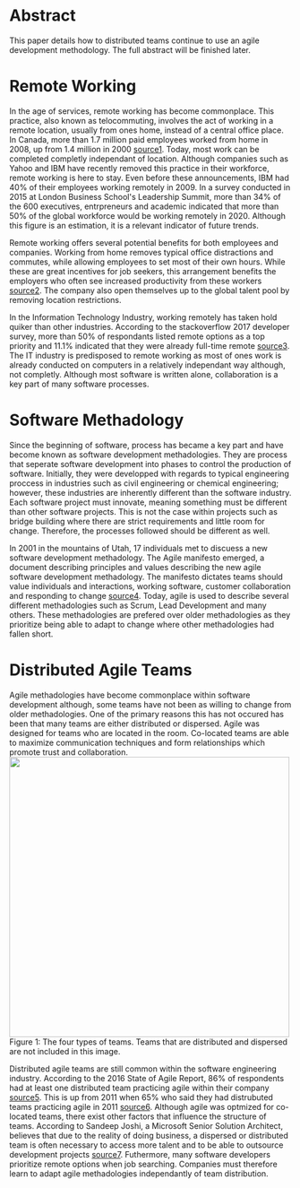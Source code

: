 # Abstract
This paper details how to distributed teams continue to use an agile development methodology. The full abstract will be finished later.

# Remote Working
In the age of services, remote working has become commonplace. This practice, also known as telocommuting, involves the act of working in a remote location, usually from ones home, instead of a central office place. In Canada, more than 1.7 million paid employees worked from home in 2008, up from 1.4 million in 2000 [source1]. Today, most work can be completed completly independant of location. Although companies such as Yahoo and IBM have recently removed this practice in their workforce, remote working is here to stay. Even before these announcements, IBM had 40% of their employees working remotely in 2009. In a survey conducted in 2015 at London Business School's Leadership Summit, more than 34% of the 600 executives, entrpreneurs and academic indicated that more than 50% of the global workforce would be working remotely in 2020. Although this figure is an estimation, it is a relevant indicator of future trends. 

Remote working offers several potential benefits for both employees and companies. Working from home removes typical office distractions and commutes, while allowing employees to set most of their own hours. While these are great incentives for job seekers, this arrangement benefits the employers who often see increased productivity from these workers [source2]. The company also open themselves up to the global talent pool by removing location restrictions.

In the Information Technology Industry, working remotely has taken hold quiker than other industries. According to the stackoverflow 2017 developer survey, more than 50% of respondants listed remote options as a top priority and 11.1% indicated that they were already full-time remote [source3]. The IT industry is predisposed to remote working as most of ones work is already conducted on computers in a relatively independant way although, not completly. Although most software is written alone, collaboration is a key part of many software processes.

# Software Methadology
Since the beginning of software, process has became a key part and have become known as software development methadologies. They are process that seperate software development into phases to control the production of software. Initially, they were developped with regards to typical engineering proccess in industries such as civil engineering or chemical engineering; however, these industries are inherently different than the software industry. Each software project must innovate, meaning something must be different than other software projects. This is not the case within projects such as bridge building where there are strict requirements and little room for change. Therefore, the processes followed should be different as well. 

In 2001 in the mountains of Utah, 17 individuals met to discuess a new software development methadology. The Agile manifesto emerged, a document describing principles and values describing the new agile software development methadology. The manifesto dictates teams should value individuals and interactions, working software, customer collaboration and responding to change [source4]. Today, agile is used to describe several different methadologies such as Scrum, Lead Development and many others. These methadologies are prefered over older methadologies as they prioritize being able to adapt to change where other methadologies had fallen short.

# Distributed Agile Teams
Agile methadologies have become commonplace within software development although, some teams have not been as willing to change from older methadologies. One of the primary reasons this has not occured has been that many teams are either distributed or dispersed. Agile was designed for teams who are located in the room. Co-located teams are able to maximize communication techniques and form relationships which promote trust and collaboration.  
<img src="https://i0.wp.com/www.disciplinedagiledelivery.com/wp-content/uploads/2014/10/team-distribution1.jpg" width="500">  
Figure 1: The four types of teams. Teams that are distributed and dispersed are not included in this image.

Distributed agile teams are still common within the software engineering industry. According to the 2016 State of Agile Report, 86% of respondents had at least one distributed team practicing agile within their company [source5]. This is up from 2011 when 65% who said they had distrubuted teams practicing agile in 2011 [source6]. Although agile was optmized for co-located teams, there exist other factors that influence the structure of teams. According to Sandeep Joshi, a Microsoft Senior Solution Architect, believes that due to the reality of doing business, a dispersed or distributed team is often necessary to access more talent and to be able to outsource development projects [source7]. Futhermore, many software developers prioritize remote options when job searching. Companies must therefore learn to adapt agile methadologies independantly of team distribution.



[source1]: (http://www.statcan.gc.ca/pub/11-008-x/2011001/article/11366-eng.pdf)
[source2]: (https://people.stanford.edu/nbloom/sites/default/files/wfh.pdf)
[source3]: (https://insights.stackoverflow.com/survey/2017)
[source4]: (agilemanifesto.org/principles.html)
[source5]: (https://explore.versionone.com/state-of-agile/versionone-11th-annual-state-of-agile-report-2)
[source6]: (https://www.versionone.com/pdf/2011_State_of_Agile_Development_Survey_Results.pdf)
[source7]: (https://msdn.microsoft.com/en-us/magazine/hh771057.aspx)

